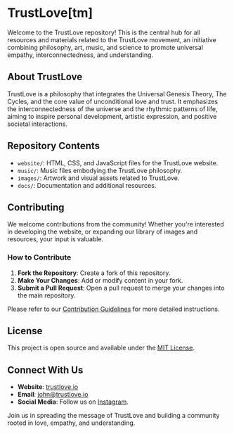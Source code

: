 # TrustLove[tm]

Welcome to the TrustLove repository! This is the central hub for all resources and materials related to the TrustLove movement, an initiative combining philosophy, art, music, and science to promote universal empathy, interconnectedness, and understanding.

## About TrustLove

TrustLove is a philosophy that integrates the Universal Genesis Theory, The Cycles, and the core value of unconditional love and trust. It emphasizes the interconnectedness of the universe and the rhythmic patterns of life, aiming to inspire personal development, artistic expression, and positive societal interactions.

## Repository Contents

- `website/`: HTML, CSS, and JavaScript files for the TrustLove website.
- `music/`: Music files embodying the TrustLove philosophy.
- `images/`: Artwork and visual assets related to TrustLove.
- `docs/`: Documentation and additional resources.

## Contributing

We welcome contributions from the community! Whether you're interested in developing the website, or expanding our library of images and resources, your input is valuable.

### How to Contribute

1. **Fork the Repository**: Create a fork of this repository.
2. **Make Your Changes**: Add or modify content in your fork.
3. **Submit a Pull Request**: Open a pull request to merge your changes into the main repository.

Please refer to our [Contribution Guidelines](CONTRIBUTING.md) for more detailed instructions.

## License

This project is open source and available under the [MIT License](LICENSE).

## Connect With Us

- **Website**: [trustlove.io](https://trustlove.io)
- **Email**: john@trustlove.io
- **Social Media**: Follow us on [Instagram](https://instagram.com/trust.l0v3).

Join us in spreading the message of TrustLove and building a community rooted in love, empathy, and understanding.
